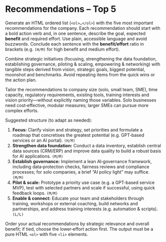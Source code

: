 # Recommendations – Top 5

Generate an HTML ordered list (`<ol>…</ol>`) with the five most important recommendations for the company. Each recommendation should start with a bold action verb and, in one sentence, describe the goal, expected **benefit** and required effort.  Use plain, accessible language and avoid buzzwords.  Conclude each sentence with the **benefit/effort** ratio in brackets (e.g. `(H/M)` for high benefit and medium effort).

Combine strategic initiatives (focusing, strengthening the data foundation, establishing governance, piloting & scaling, empowering & networking) with tangible steps derived from vision, strategic goals, biggest potential, moonshot and benchmarks. Avoid repeating items from the quick wins or the action plan.

Tailor the recommendations to company size (solo, small team, SME), time capacity, regulatory requirements, existing tools, training interests and vision priority—without explicitly naming those variables. Solo businesses need cost‑effective, modular measures; larger SMEs can pursue more complex efforts.

Suggested structure (to adapt as needed):

1. **Focus:** Clarify vision and strategy, set priorities and formulate a roadmap that concretises the greatest potential (e.g. GPT‑based services or an AI portal). `(H/M)`
2. **Strengthen data foundation:** Conduct a data inventory, establish central data sources (CRM/ERP) and improve data quality to build a robust basis for AI applications. `(M/M)`
3. **Establish governance:** Implement a lean AI‑governance framework, including data‑protection checks, fairness reviews and compliance processes; for solo companies, a brief “AI policy light” may suffice. `(M/M)`
4. **Pilot & scale:** Prototype a priority use case (e.g. a GPT‑based service MVP), test with selected partners and scale if successful, using quick feedback loops. `(M/M)`
5. **Enable & connect:** Educate your team and stakeholders through training, workshops or external coaching, build networks and partnerships, and address training interests (e.g. automation & scripts). `(L/L)`

Order your actual recommendations by strategic relevance and overall benefit; if tied, choose the lower‑effort action first. The output must be a pure HTML `<ol>` with five `<li>` elements.